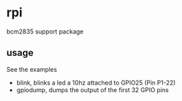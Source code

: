 rpi
===

bcm2835 support package

usage
-----

See the examples

 - blink, blinks a led a 10hz attached to GPIO25 (Pin P1-22)
 - gpiodump, dumps the output of the first 32 GPIO pins
